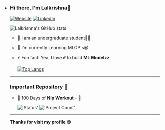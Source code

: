 - ### Hi there, I'm Lalkrishna👋
  [![Website](https://img.shields.io/website?label=lkarjun&style=for-the-badge&url=https%3A%2F%2Fcodestackr.com)](https://www.linkedin.com/in/lkarjun/)
  [![LinkedIn](https://img.shields.io/badge/linkedin-%230077B5.svg?style=for-the-badge&logo=linkedin&logoColor=white)](https://www.linkedin.com/in/lkarjun/)

  ![Lalkrishna's GitHub stats](https://github-readme-stats.vercel.app/api?username=lkarjun&show_icons=true&theme=algolia)

   * 📖 I am an undergraduate student👨‍🎓

  - 🌱 I’m currently Learning MLOP's😎.
  
  - ⚡ Fun fact: Yea, I love 💕 to build **ML Modelzz**.
  
    [![Top Langs](https://github-readme-stats.vercel.app/api/top-langs/?username=lkarjun&langs_count=5&theme=algolia)](https://github.com/anuraghazra/github-readme-stats)
    

  ---

  ### Important Repository 🛑

  * 💾 100 Days of  **Nlp Workout** - [🔗](https://github.com/lkarjun/nlp-workouts) 
  
    !['Status'](https://img.shields.io/badge/status-in%20progress-brightgreen?style=for-the-badge)
    !['Project Count'](https://img.shields.io/endpoint?color=Green&style=for-the-badge&url=https%3A%2F%2Fb3nzh7.deta.dev%2Fcount-dir%2Flkarjun%2Fnlp-workouts%2F2)
  ---

  **Thanks for visit my profile 😊**
